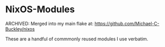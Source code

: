# NixOS-Modules

ARCHIVED: Merged into my main flake at: https://github.com/Michael-C-Buckley/nixos

These are a handful of commmonly reused modules I use verbatim.
